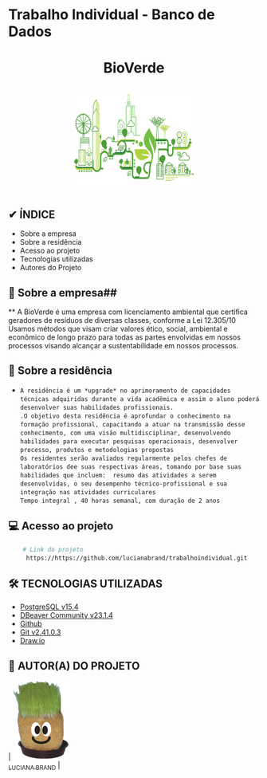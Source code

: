# Trabalho Individual - Banco de Dados

<h1 align="center">
 <p>BioVerde 
   <div align="center">
 <img align= right" width="250" height="200" src="https://github.com/lucianabrand/trabalhoindividual/blob/efff1c179e167dd3f3c67f74b64e759330c81d5d/bioverde.gif">
</ul> 
</h1>
    
  <!-- Indice -->
## ✔ ÍNDICE ##
- Sobre a empresa
- Sobre a residência
- Acesso ao projeto
- Tecnologias utilizadas
- Autores do Projeto


 <!-- Descrição do Projeto --> 
## 🧫 Sobre a empresa##
** A BioVerde é uma empresa com licenciamento ambiental que certifica geradores de resíduos de diversas classes, conforme a Lei 12.305/10<br>Usamos métodos que visam criar valores ético, social, ambiental e econômico de longo prazo para todas as partes envolvidas em nossos processos visando alcançar a sustentabilidade em nossos processos.


## 🔄 Sobre a residência ## 
- `A residência é um *upgrade* no aprimoramento de capacidades técnicas adquiridas durante a vida acadêmica e assim o aluno poderá desenvolver suas habilidades profissionais.`<br>`.O objetivo desta residência é aprofundar o conhecimento na formação profissional, capacitando a atuar na transmissão desse conhecimento, com uma visão multidisciplinar, desenvolvendo habilidades para executar pesquisas operacionais, desenvolver processo, produtos e metodologias propostas`<br>`Os residentes serão avaliados regularmente pelos chefes de laboratórios dee suas respectivas áreas, tomando por base suas habilidades que incluem:  resumo das atividades a serem desenvolvidas, o seu desempenho técnico-profissional e sua integração nas atividades curriculares`<br>`Tempo integral , 40 horas semanal, com duração de 2 anos` 


## 💻 Acesso ao projeto ##
``` bash
    # Link do projeto
     https://https://github.com/lucianabrand/trabalhoindividual.git
```

## 🛠 TECNOLOGIAS UTILIZADAS ##
- [PostgreSQL v15.4](https://www.enterprisedb.com/downloads/postgres-postgresql-downloads)
- [DBeaver Community v23.1.4](https://dbeaver.io/download/)
- [Github](https://github.com/)
- [Git v2.41.0.3](https://git-scm.com/downloads)
- [Draw.io](https://www.drawio.com/)


## 👥 AUTOR(A) DO PROJETO ## 
| [<img loading="lazy" src="https://github.com/lucianabrand/trabalhoindividual/blob/efff1c179e167dd3f3c67f74b64e759330c81d5d/boneco_eco.jpg" width=115><br><sub>LUCIANA BRAND</sub>](https://github.com/lucianabrand) |


